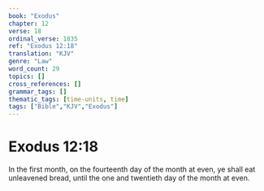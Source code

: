 ```yaml
---
book: "Exodus"
chapter: 12
verse: 18
ordinal_verse: 1835
ref: "Exodus 12:18"
translation: "KJV"
genre: "Law"
word_count: 29
topics: []
cross_references: []
grammar_tags: []
thematic_tags: [time-units, time]
tags: ["Bible","KJV","Exodus"]
---
```


# Exodus 12:18

In the first month, on the fourteenth day of the month at even, ye shall eat unleavened bread, until the one and twentieth day of the month at even.
